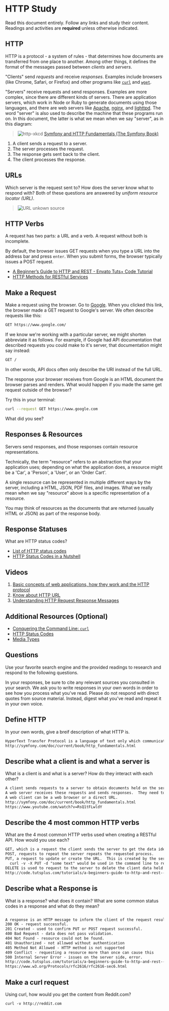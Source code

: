 # HTTP Study

Read this document entirely. Follow any links and study their content. Readings
and activities are **required** unless otherwise indicated.

## HTTP

HTTP is a protocol - a system of rules - that determines how documents are
transferred from one place to another. Among other things, it defines the format
of the messages passed between *clients* and *servers*.

"Clients" send *requests* and receive *responses*. Examples include browsers
(like Chrome, Safari, or Firefox) and other programs like
[`curl`](http://curl.haxx.se/docs/) and
[`wget`](http://www.gnu.org/software/wget/manual/wget.html).

"Servers" receive requests and send responses. Examples are more complex, since
there are different kinds of servers. There are application servers, which work
in Node or Ruby to generate documents using those languages, and there are web
servers like [Apache](http://httpd.apache.org/), [nginx](http://nginx.com/), and
[lighttpd](https://www.lighttpd.net). The word "server" is also used to describe
the machine that these programs run on. In this document, the latter is what we
mean when we say "server", as in this diagram:

> ![http-xkcd](https://cloud.githubusercontent.com/assets/388761/12621764/0ffb527e-c4f0-11e5-87ae-d597e3835fcd.png)
> [Symfony and HTTP Fundamentals (The Symfony Book)](http://symfony.com/doc/current/book/http_fundamentals.html)

1.  A client sends a request to a server.
1.  The server processes the request.
1.  The response gets sent back to the client.
1.  The client processes the response.

## URLs

Which server is the request sent to? How does the server know what to respond
with? Both of these questions are answered by *uniform resource locator (URL)*.

> ![URL](https://cloud.githubusercontent.com/assets/388761/12622184/2c0143dc-c4f2-11e5-84af-55f723dd6639.png)
> unkown source

## HTTP Verbs

A request has two parts: a URL and a verb. A request without both is incomplete.

By default, the browser issues GET requests when you type a URL into the address
bar and press `enter`. When you submit forms, the browser typically issues a
POST request.

-   [A Beginner’s Guide to HTTP and REST - Envato Tuts+ Code Tutorial](http://code.tutsplus.com/tutorials/a-beginners-guide-to-http-and-rest--net-16340)
-   [HTTP Methods for RESTful Services](http://www.restapitutorial.com/lessons/httpmethods.html)

## Make a Request

Make a request using the browser. Go to [Google](https://www.google.com). When
you clicked this link, the browser made a GET request to Google's server. We
often describe requests like this:

```txt
GET https://www.google.com/
```

If we know we're working with a particular server, we might shorten abbreviate
it as follows. For example, if Google had API documentation that described
requests you could make to it's server, that documentation might say instead:

```txt
GET /
```

In other words, API docs often only describe the URI instead of the full URL.

The response your browser receives from Google is an HTML document the browser
parses and renders. What would happen if you made the same get request outside
of the browser?

Try this in your terminal:

```sh
curl --request GET https://www.google.com
```

What did you see?

## Responses & Resources

Servers send responses, and those responses contain resource representations.

Technically, the term "resource" refers to an abstraction that your application
uses; depending on what the application does, a resource might be a 'Car', a
'Person', a 'User', or an 'Order Cart'.

A single resource can be represented in multiple different ways by the server,
including a HTML, JSON, PDF files, and images. What we really mean when we say
"resource" above is a specific representation of a resource.

You may think of resources as the documents that are returned (usually HTML or
JSON) as part of the response body.

## Response Statuses

What are HTTP status codes?

-   [List of HTTP status codes](https://en.wikipedia.org/wiki/List_of_HTTP_status_codes)
-   [HTTP Status Codes in a Nutshell](https://twitter.com/stevelosh/status/372740571749572610)

## Videos

1.  [Basic concepts of web applications, how they work and the HTTP protocol](https://www.youtube.com/watch?v=RsQ1tFLwldY)
1.  [Know about HTTP URL](https://www.youtube.com/watch?v=ADQ_rhefgEk)
1.  [Understanding HTTP Request Response Messages](https://www.youtube.com/watch?v=sxiRFwQ1RJ4)

## Additional Resources (Optional)

-   [Conquering the Command Line: `curl`](http://conqueringthecommandline.com/book/curl)
-   [HTTP Status Codes](http://en.wikipedia.org/wiki/List_of_HTTP_status_codes)
-   [Media Types](http://en.wikipedia.org/wiki/Internet_media_type)

## Questions

Use your favorite search engine and the provided readings to research and respond to the following questions.

In your responses, be sure to cite any relevant sources you consulted in your search. We ask you to write responses in your own words in order to see how you process what you've read. Please do not respond with direct quotes from source material. Instead, digest what you've read and repeat it in your own voice.

## Define HTTP

In your own words, give a breif description of what HTTP is.

```md
HyperText Transfer Protocol is a language of text only which communicates between two machines.
http://symfony.com/doc/current/book/http_fundamentals.html
```

## Describe what a client is and what a server is

 What is a client is and what is a server? How do they interact with each other?

```md
A client sends requests to a server to obtain documents held on the server.
A web server receives these requests and sends responses.  They need to use the same protocol, such as HTTP, FTP, or WebSocket.  HTTP is the most common.
A web client can be a web browser or a direct URL.
http://symfony.com/doc/current/book/http_fundamentals.html
https://www.youtube.com/watch?v=RsQ1tFLwldY
```

## Describe the 4 most common HTTP verbs

What are the 4 most common HTTP verbs used when creating a RESTful API. How would you use each?

```md
GET, which is a request the client sends the server to get the data identified by the URL from the server and transmit back to the client.
POST, requests to repeat the server repeats the requested process.
PUT, a request to update or create the URL.  This is created by the server.
  curl -v -X PUT -d "some text" would be used in the command line to request additional data to the reuqest.
DELETE is used to request to the server to delete the client data held on the server.
http://code.tutsplus.com/tutorials/a-beginners-guide-to-http-and-rest--net-16340
```

## Describe what a Response is

What is a response? what does it contain? What are some common status codes in a response and what do they mean?

```md

A response is an HTTP message to inform the client of the request result.  The resulting message uses response codes for standardization.
200 OK - request successful.
201 Created - used to confirm PUT or POST request successful.
400 Bad Request - data does not pass validation.
404 Not Found - resource could not be found.
401 Unauthorized - not allowed without authentication
405 Method Not Allowed - HTTP method is not supported
409 Conflict - requesting a resource more than once can cause this
500 Internal Server Error - issues on the server side, error.
http://code.tutsplus.com/tutorials/a-beginners-guide-to-http-and-rest--net-16340
https://www.w3.org/Protocols/rfc2616/rfc2616-sec6.html
```

## Make a curl request

Using curl, how would you get the content from Reddit.com?

```md
curl -v http://reddit.com

```
